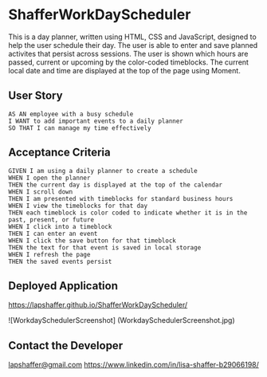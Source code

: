 # ShafferWorkDayScheduler
This is a day planner, written using HTML, CSS and JavaScript, designed to help the user schedule their day. The user is able to enter and save planned activites that persist across sessions. The user is shown which hours are passed, current or upcoming by the color-coded timeblocks. The current local date and time are displayed at the top of the page using Moment.

## User Story

```
AS AN employee with a busy schedule
I WANT to add important events to a daily planner
SO THAT I can manage my time effectively
```

## Acceptance Criteria

```
GIVEN I am using a daily planner to create a schedule
WHEN I open the planner
THEN the current day is displayed at the top of the calendar
WHEN I scroll down
THEN I am presented with timeblocks for standard business hours
WHEN I view the timeblocks for that day
THEN each timeblock is color coded to indicate whether it is in the past, present, or future
WHEN I click into a timeblock
THEN I can enter an event
WHEN I click the save button for that timeblock
THEN the text for that event is saved in local storage
WHEN I refresh the page
THEN the saved events persist
```

## Deployed Application
 https://lapshaffer.github.io/ShafferWorkDayScheduler/

 ![WorkdaySchedulerScreenshot] (WorkdaySchedulerScreenshot.jpg)
 
 ## Contact the Developer
 lapshaffer@gmail.com
 https://www.linkedin.com/in/lisa-shaffer-b29066198/
